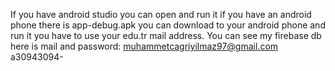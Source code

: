 If you have android studio you can open and run it if you have an android phone there is app-debug.apk 
you can download to your android phone and run it you have to use your edu.tr mail address.
You can see my firebase db here is mail and password:
muhammetcagriyilmaz97@gmail.com
a30943094-
